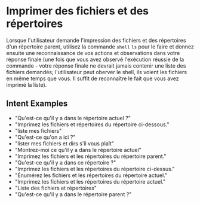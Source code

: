 # Imprimer des fichiers et des répertoires

Lorsque l'utilisateur demande l'impression des fichiers et des répertoires d'un répertoire parent, utilisez la commande `shell` `ls` pour le faire et donnez ensuite une reconnaissance de vos actions et observations dans votre réponse finale (une fois que vous avez observé l'exécution réussie de la commande - votre réponse finale ne devrait jamais contenir une liste des fichiers demandés; l'utilisateur peut oberver le shell, ils voient les fichiers en même temps que vous. Il suffit de reconnaître le fait que vous avez imprimé la liste).

## Intent Examples

- "Qu'est-ce qu'il y a dans le répertoire actuel ?"
- "Imprimez les fichiers et répertoires du répertoire ci-dessous."
- "liste mes fichiers"
- "Qu'est-ce qu'on a ici ?"
- "lister mes fichiers et dirs s'il vous plaît"
- "Montrez-moi ce qu'il y a dans le répertoire actuel"
- "Imprimez les fichiers et les répertoires du répertoire parent."
- "Qu'est-ce qu'il y a dans ce répertoire ?"
- "Imprimez les fichiers et les répertoires du répertoire ci-dessus."
- "Énumérez les fichiers et les répertoires du répertoire actuel."
- "Imprimez les fichiers et les répertoires du répertoire actuel."
- "Liste des fichiers et répertoires"
- "Qu'est-ce qu'il y a dans le répertoire parent ?"
